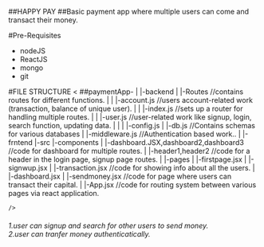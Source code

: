 ##HAPPY PAY
##Basic payment app where multiple users can come and transact their money.

#Pre-Requisites
<ul>
  <li>nodeJS</li>
  <li>ReactJS</li>
  <li>mongo</li>
  <li>git</li>
</ul>

#FILE STRUCTURE
<
##paymentApp-
|
|-backend
|  |-Routes //contains routes for different functions.
|  |   |-account.js //users account-related work (transaction, balance of unique user).
|  |   |-index.js //sets up a router for handling multiple routes.
|  |   |-user.js //user-related work like signup, login, search function, updating data.
|  |
|  |-config.js
|  |-db.js //Contains schemas for various databases
|  |-middleware.js //Authentication based work..
|
|-frntend
   |-src
      |-components 
      |  |-dashboard.JSX,dashboard2,dashboard3 //code for dashboard for multiple routes.
      |  |-header1,header2 //code for a header in the login page, signup page routes.
      |
      |-pages
      |  |-firstpage.jsx 
      |  |-signwup.jsx
      |  |-transaction.jsx //code for showing info about all the users.
      |  |-dashboard.jsx 
      |  |-sendmoney.jsx //code for page where users can transact their capital.
      |
      |-App.jsx //code for routing system between various pages via react application.

    />



<h6>
  1.user can signup and search for other users to send money.<br>
  2.user can tranfer money authenticatically.
</h6>
